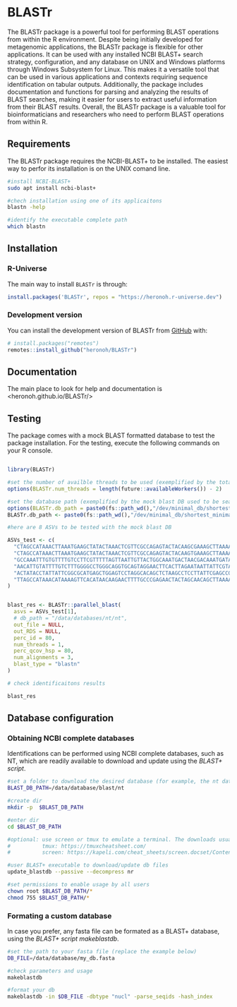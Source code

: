 
# BLASTr

<!-- badges: start -->
<!-- badges: end -->

The BLASTr package is a powerful tool for performing BLAST operations from within the R environment.
Despite being initially developed for metagenomic applications, the BLASTr package is flexible for other applications.
It can be used with any installed NCBI BLAST+ search strategy, configuration, and any database on UNIX and Windows platforms through Windows Subsystem for Linux.
This makes it a versatile tool that can be used in various applications and contexts requiring sequence identification on tabular outputs.
Additionally, the package includes documentation and functions for parsing and analyzing the results of BLAST searches, making it easier for users to extract useful information from their BLAST results.
Overall, the BLASTr package is a valuable tool for bioinformaticians and researchers who need to perform BLAST operations from within R.

## Requirements

The BLASTr package requires the NCBI-BLAST+ to be installed. The easiest way to perfor its installation is on the UNIX comand line.

``` bash
#install NCBI-BLAST+
sudo apt install ncbi-blast+

#chech installation using one of its applicaitons
blastn -help

#identify the executable complete path
which blastn

```

## Installation

### R-Universe

The main way to install `BLASTr` is through:

``` r
install.packages('BLASTr', repos = "https://heronoh.r-universe.dev")
```

### Development version

You can install the development version of BLASTr from [GitHub](https://github.com/heronoh/BLASTr) with:

``` r
# install.packages("remotes")
remotes::install_github("heronoh/BLASTr")
```

## Documentation

The main place to look for help and documentation is <heronoh.github.io/BLASTr/>

## Testing

The package comes with a mock BLAST formatted database to test the package installation. For the testing, execute the following commands on your R console.

``` r

library(BLASTr)

#set the number of availble threads to be used (exemplified by the total number of available threads - 2)
options(BLASTr.num_threads = length(future::availableWorkers()) - 2)

#set the database path (exemplified by the mock blast DB used to be searched with the test ASVs below)
options(BLASTr.db_path = paste0(fs::path_wd(),"/dev/minimal_db/shortest_minimal_db_BLASTr.fasta"))
BLASTr.db_path <- paste0(fs::path_wd(),"/dev/minimal_db/shortest_minimal_db_BLASTr.fasta"))

#here are 8 ASVs to be tested with the mock blast DB

ASVs_test <- c(
  "CTAGCCATAAACTTAAATGAAGCTATACTAAACTCGTTCGCCAGAGTACTACAAGCGAAAGCTTAAAACTCATAGGACTTGGCGGTGTTTCAGACCCAC",
  "CTAGCCATAAACTTAAATGAAGCTATACTAAACTCGTTCGCCAGAGTACTACAAGTGAAAGCTTAAAACTCATAGGACTTGGCGGTGTTTCAGACCCAC",
  "GCCAAATTTGTGTTTTGTCCTTCGTTTTTAGTTAATTGTTACTGGCAAATGACTAACGACAAATGATAAATTACTAATAC",
  "AACATTGTATTTTGTCTTTGGGGCCTGGGCAGGTGCAGTAGGAACTTCACTTAGAATAATTATTCGTACTGAGCTTGGGCATCCAGGAAGACTTATCGGGGATGATCAAATCTATAATGTAATTGTTACAGCACATGCATTTGTGATAATTTTTTTTATAGTAATACCTATTATGATT",
  "ACTATACCTATTATTCGGCGCATGAGCTGGAGTCCTAGGCACAGCTCTAAGCCTCCTTATTCGAGCCGAGCTGGGCCAGCCAGGCAACCTTCTAGGTAACGACCACATCTACAACGTTATCGTCACAGCCCATGCATTTGTAATAATCTTCTTCATAGTAATACCCATCATAATCGGAGGCTTTGGCAACTGACTAGTTCCCCTAATAATCGGTGCCCCCGATATG",
  "TTAGCCATAAACATAAAAGTTCACATAACAAGAACTTTTGCCCGAGAACTACTAGCAACAGCTTAAAACTCAAAGGACTTGGCGGTGCTTTATATCCAC"
)


blast_res <- BLASTr::parallel_blast(
  asvs = ASVs_test[1],
  # db_path = "/data/databases/nt/nt",
  out_file = NULL,
  out_RDS = NULL,
  perc_id = 80,
  num_threads = 1,
  perc_qcov_hsp = 80,
  num_alignments = 3,
  blast_type = "blastn"
)

# check identificaitons results

blast_res

```

## Database configuration

### Obtaining NCBI complete databases

Identifications can be performed using NCBI complete databases, such as NT, which are readily available to download and update using the *BLAST+* _script_.
``` bash
#set a folder to download the desired database (for example, the nt database)
BLAST_DB_PATH=/data/database/blast/nt

#create dir
mkdir -p  $BLAST_DB_PATH

#enter dir
cd $BLAST_DB_PATH

#optional: use screen or tmux to emulate a terminal. The downloads usually takes long.
#          tmux: https://tmuxcheatsheet.com/
#          screen: https://kapeli.com/cheat_sheets/screen.docset/Contents/Resources/Documents/index

#user BLAST+ executable to download/update db files
update_blastdb --passive --decompress nr 

#set permissions to enable usage by all users
chown root $BLAST_DB_PATH/*
chmod 755 $BLAST_DB_PATH/*

```

### Formating a custom database

In case you prefer, any fasta file can be formated as a BLAST+ database, using the *BLAST+* _script_ *_makeblastdb_*.

``` bash
#set the path to your fasta file (replace the example below)
DB_FILE=/data/database/my_db.fasta

#check parameters and usage
makeblastdb

#format your db
makeblastdb -in $DB_FILE -dbtype "nucl" -parse_seqids -hash_index

```
